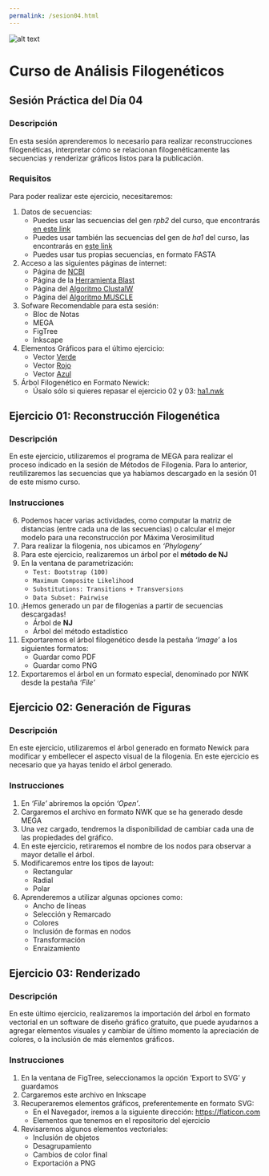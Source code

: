 ```yaml
---
permalink: /sesion04.html
---
```

![alt text](https://solariabiodata.com.mx/wp-content/uploads/2021/07/logo_red.png "Soluciones de Siguiente Generación")
# Curso de Análisis Filogenéticos

## Sesión Práctica del Día 04

### Descripción
En esta sesión aprenderemos lo necesario para realizar reconstrucciones filogenéticas, interpretar cómo se relacionan filogenéticamente las secuencias y renderizar gráficos listos para la publicación.

### Requisitos

Para poder realizar este ejercicio, necesitaremos:

1. Datos de secuencias:
    - Puedes usar las secuencias del gen _rpb2_ del curso, que encontrarás [en este link](data/rpb2.fasta)
    - Puedes usar también las secuencias del gen de _ha1_ del curso, las encontrarás en [este link](data/ha1.fasta)
    - Puedes usar tus propias secuencias, en formato FASTA
2. Acceso a las siguientes páginas de internet:
    - Página de [NCBI](https://www.ncbi.nlm.nih.gov/)
    - Página de la [Herramienta Blast](https://blast.ncbi.nlm.nih.gov/Blast.cgi)
    - Página del [Algoritmo ClustalW](https://www.ebi.ac.uk/Tools/msa/clustalo/)
    - Página del [Algoritmo MUSCLE](https://www.ebi.ac.uk/Tools/msa/muscle/)
3. Sofware Recomendable para esta sesión:
    - Bloc de Notas
    - MEGA
    - FigTree
    - Inkscape
4. Elementos Gráficos para el último ejercicio:
    - Vector [Verde](data/virus-green.svg)
    - Vector [Rojo](data/virus-red.svg)
    - Vector [Azul](data/virus-blue.svg)
5. Árbol Filogenético en Formato Newick:
    - Úsalo sólo si quieres repasar el ejercicio 02 y 03: [ha1.nwk](data/ha1.nwk)

## Ejercicio 01: Reconstrucción Filogenética
### Descripción
En este ejercicio, utilizaremos el programa de MEGA para realizar el proceso indicado en la sesión de Métodos de Filogenia. Para lo anterior, reutilizaremos las secuencias que ya habíamos descargado en la sesión 01 de este mismo curso.

### Instrucciones

6. Podemos hacer varias actividades, como computar la matriz de distancias (entre cada una de las secuencias) o calcular el mejor modelo para una reconstrucción por Máxima Verosimilitud
7. Para realizar la filogenia, nos ubicamos en _‘Phylogeny’_
8. Para este ejercicio, realizaremos un árbol por el **método de NJ**
9. En la ventana de parametrización:
    - `Test: Bootstrap (100)`
    - `Maximum Composite Likelihood`
    - `Substitutions: Transitions + Transversions`
    - `Data Subset: Pairwise`
10. ¡Hemos generado un par de filogenias a partir de secuencias descargadas!
    - Árbol de **NJ**
    - Árbol del método estadístico
11. Exportaremos el árbol filogenético desde la pestaña _‘Image’_ a los siguientes formatos:
    - Guardar como PDF
    - Guardar como PNG
12. Exportaremos el árbol en un formato especial, denominado por NWK desde la pestaña _‘File’_

## Ejercicio 02: Generación de Figuras
### Descripción
En este ejercicio, utilizaremos el árbol generado en formato Newick para modificar y embellecer el aspecto visual de la filogenia. En este ejercicio es necesario que ya hayas tenido el árbol generado.

### Instrucciones

1. En _‘File’_ abriremos la opción _‘Open’_.
2. Cargaremos el archivo en formato NWK que se ha generado desde MEGA
3. Una vez cargado, tendremos la disponibilidad de cambiar cada una de las propiedades del gráfico.
4. En este ejercicio, retiraremos el nombre de los nodos para observar a mayor detalle el árbol.
5. Modificaremos entre los tipos de layout:
    - Rectangular
    - Radial
    - Polar
6. Aprenderemos a utilizar algunas opciones como:
    - Ancho de líneas
    - Selección y Remarcado
    - Colores
    - Inclusión de formas en nodos
    - Transformación
    - Enraizamiento

## Ejercicio 03: Renderizado
### Descripción
En este último ejercicio, realizaremos la importación del árbol en formato vectorial en un software de diseño gráfico gratuito, que puede ayudarnos a agregar elementos visuales y cambiar de último momento la apreciación de colores, o la inclusión de más elementos gráficos.
### Instrucciones
1. En la ventana de FigTree, seleccionamos la opción ‘Export to SVG’ y guardamos
2. Cargaremos este archivo en Inkscape
3. Recuperaremos elementos gráficos, preferentemente en formato SVG:
    - En el Navegador, iremos a la siguiente dirección: https://flaticon.com
    - Elementos que tenemos en el repositorio del ejercicio
4. Revisaremos algunos elementos vectoriales:
    - Inclusión de objetos
    - Desagrupamiento
    - Cambios de color final
    - Exportación a PNG
